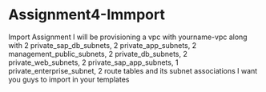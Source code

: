 # Assignment4-Immport
Import Assignment  I will be provisioning a vpc with yourname-vpc along with 2 private_sap_db_subnets, 2 private_app_subnets, 2 management_public_subnets, 2 private_db_subnets, 2 private_web_subnets, 2 private_sap_app_subnets, 1 private_enterprise_subnet, 2 route tables and its subnet associations    I want you guys to import in your templates
